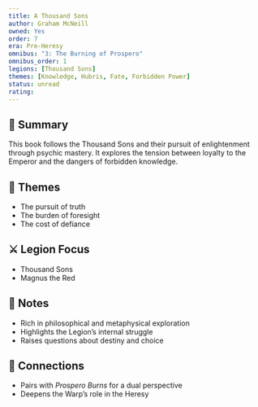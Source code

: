 ```yaml
---
title: A Thousand Sons  
author: Graham McNeill  
owned: Yes
order: 7  
era: Pre-Heresy  
omnibus: "3: The Burning of Prospero"
omnibus_order: 1
legions: [Thousand Sons]  
themes: [Knowledge, Hubris, Fate, Forbidden Power]  
status: unread  
rating:  
---
```


## 🧭 Summary  
This book follows the Thousand Sons and their pursuit of enlightenment through psychic mastery. It explores the tension between loyalty to the Emperor and the dangers of forbidden knowledge.

## 🧠 Themes  
- The pursuit of truth  
- The burden of foresight  
- The cost of defiance  

## ⚔️ Legion Focus  
- Thousand Sons  
- Magnus the Red  

## 📝 Notes  
- Rich in philosophical and metaphysical exploration  
- Highlights the Legion’s internal struggle  
- Raises questions about destiny and choice  

## 🔗 Connections  
- Pairs with *Prospero Burns* for a dual perspective  
- Deepens the Warp’s role in the Heresy  